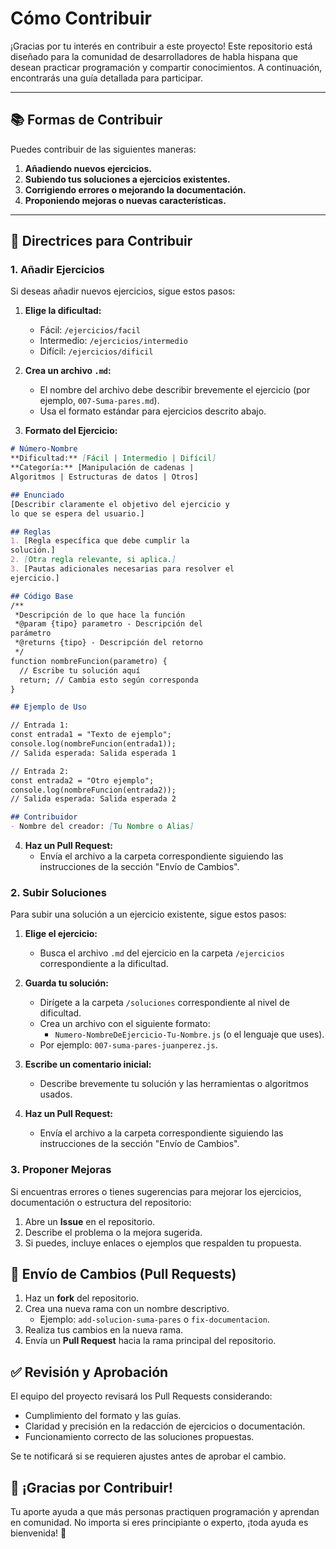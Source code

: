 # Cómo Contribuir

¡Gracias por tu interés en contribuir a este proyecto! Este repositorio está diseñado para la comunidad de desarrolladores de habla hispana que desean practicar programación y compartir conocimientos. A continuación, encontrarás una guía detallada para participar.

---

## 📚 Formas de Contribuir

Puedes contribuir de las siguientes maneras:

1. **Añadiendo nuevos ejercicios.**
2. **Subiendo tus soluciones a ejercicios existentes.**
3. **Corrigiendo errores o mejorando la documentación.**
4. **Proponiendo mejoras o nuevas características.**

---

## 📝 Directrices para Contribuir

### 1. Añadir Ejercicios

Si deseas añadir nuevos ejercicios, sigue estos pasos:

1. **Elige la dificultad:**

   - Fácil: `/ejercicios/facil`
   - Intermedio: `/ejercicios/intermedio`
   - Difícil: `/ejercicios/dificil`

2. **Crea un archivo `.md`:**

   - El nombre del archivo debe describir brevemente el ejercicio (por ejemplo, `007-Suma-pares.md`).
   - Usa el formato estándar para ejercicios descrito abajo.

3. **Formato del Ejercicio:**

```markdown
# Número-Nombre
**Dificultad:** [Fácil | Intermedio | Difícil]
**Categoría:** [Manipulación de cadenas | 
Algoritmos | Estructuras de datos | Otros]  

## Enunciado  
[Describir claramente el objetivo del ejercicio y
lo que se espera del usuario.]  

## Reglas  
1. [Regla específica que debe cumplir la 
solución.]  
2. [Otra regla relevante, si aplica.]  
3. [Pautas adicionales necesarias para resolver el
ejercicio.]  

## Código Base  
/**
 *Descripción de lo que hace la función
 *@param {tipo} parametro - Descripción del 
parámetro
 *@returns {tipo} - Descripción del retorno
 */
function nombreFuncion(parametro) {
  // Escribe tu solución aquí
  return; // Cambia esto según corresponda
}

## Ejemplo de Uso

// Entrada 1:
const entrada1 = "Texto de ejemplo";
console.log(nombreFuncion(entrada1)); 
// Salida esperada: Salida esperada 1

// Entrada 2:
const entrada2 = "Otro ejemplo";
console.log(nombreFuncion(entrada2)); 
// Salida esperada: Salida esperada 2

## Contribuidor
- Nombre del creador: [Tu Nombre o Alias]

```

4. **Haz un Pull Request:**
   - Envía el archivo a la carpeta correspondiente siguiendo las instrucciones de la sección "Envío de Cambios".

### 2. Subir Soluciones

Para subir una solución a un ejercicio existente, sigue estos pasos:

1. **Elige el ejercicio:**
   - Busca el archivo `.md` del ejercicio en la carpeta `/ejercicios` correspondiente a la dificultad.

2. **Guarda tu solución:**
   - Dirígete a la carpeta `/soluciones` correspondiente al nivel de dificultad.
   - Crea un archivo con el siguiente formato:
     - `Numero-NombreDeEjercicio-Tu-Nombre.js` (o el lenguaje que uses).
   - Por ejemplo: `007-suma-pares-juanperez.js`.

3. **Escribe un comentario inicial:**
   - Describe brevemente tu solución y las herramientas o algoritmos usados.

4. **Haz un Pull Request:**
   - Envía el archivo a la carpeta correspondiente siguiendo las instrucciones de la sección "Envío de Cambios".

### 3. Proponer Mejoras

Si encuentras errores o tienes sugerencias para mejorar los ejercicios, documentación o estructura del repositorio:

1. Abre un **Issue** en el repositorio.
2. Describe el problema o la mejora sugerida.
3. Si puedes, incluye enlaces o ejemplos que respalden tu propuesta.

## 🚀 Envío de Cambios (Pull Requests)

1. Haz un **fork** del repositorio.
2. Crea una nueva rama con un nombre descriptivo.
   - Ejemplo: `add-solucion-suma-pares` o `fix-documentacion`.
3. Realiza tus cambios en la nueva rama.
4. Envía un **Pull Request** hacia la rama principal del repositorio.

## ✅ Revisión y Aprobación

El equipo del proyecto revisará los Pull Requests considerando:
- Cumplimiento del formato y las guías.
- Claridad y precisión en la redacción de ejercicios o documentación.
- Funcionamiento correcto de las soluciones propuestas.

Se te notificará si se requieren ajustes antes de aprobar el cambio.

## 🌟 ¡Gracias por Contribuir!

Tu aporte ayuda a que más personas practiquen programación y aprendan en comunidad. No importa si eres principiante o experto, ¡toda ayuda es bienvenida! 🚀


